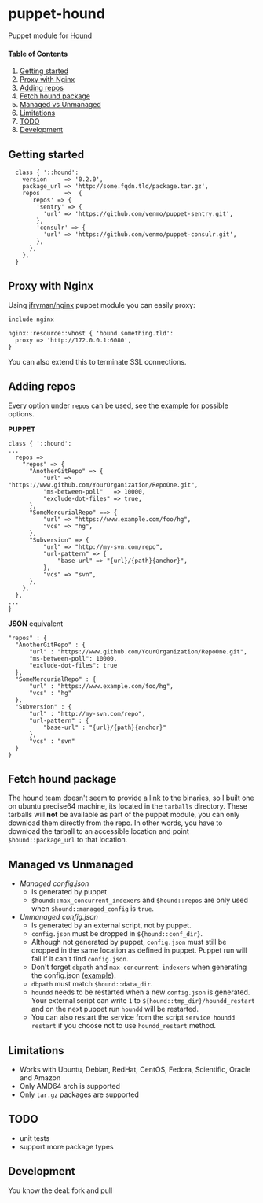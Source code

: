 # puppet-hound
Puppet module for [Hound](https://github.com/etsy/Hound)

#### Table of Contents

1. [Getting started](#getting-started)
2. [Proxy with Nginx](#proxy-with-nginx)
3. [Adding repos](#adding-repos)
4. [Fetch hound package](#fetch-hound-package)
5. [Managed vs Unmanaged](#managed-vs-unmanaged)
6. [Limitations](#limitations)
7. [TODO](#todo)
8. [Development](#development)


## Getting started
```
  class { '::hound':
    version     => '0.2.0',
    package_url => 'http://some.fqdn.tld/package.tar.gz',
    repos       =>  {
      'repos' => {
        'sentry' => {
          'url' => 'https://github.com/venmo/puppet-sentry.git',
        }, 
        'consulr' => {
          'url' => 'https://github.com/venmo/puppet-consulr.git',
        }, 
      },
    },
  }
```

## Proxy with Nginx
Using [jfryman/nginx](https://forge.puppetlabs.com/jfryman/nginx) puppet module you can easily proxy:

```
include nginx

nginx::resource::vhost { 'hound.something.tld':
  proxy => 'http://172.0.0.1:6080',
}
```

You can also extend this to terminate SSL connections.

## Adding repos
Every option under `repos` can be used, see the [example](https://github.com/etsy/Hound/blob/master/config-example.json) for possible options.

**PUPPET**
```
class { '::hound':
...
  repos =>
    "repos" => {
      "AnotherGitRepo" => {
          "url" => "https://www.github.com/YourOrganization/RepoOne.git",
          "ms-between-poll"   => 10000,
          "exclude-dot-files" => true,
      },
      "SomeMercurialRepo" ==> {
          "url" => "https://www.example.com/foo/hg",
          "vcs" => "hg",
      },
      "Subversion" => {
          "url" => "http://my-svn.com/repo",
          "url-pattern" => { 
              "base-url" => "{url}/{path}{anchor}",
          },
          "vcs" => "svn",
      },
    },
  },
...
}
```

**JSON** equivalent
```
"repos" : {
  "AnotherGitRepo" : {
      "url" : "https://www.github.com/YourOrganization/RepoOne.git",
      "ms-between-poll": 10000,
      "exclude-dot-files": true
  },
  "SomeMercurialRepo" : {
      "url" : "https://www.example.com/foo/hg",
      "vcs" : "hg"
  },
  "Subversion" : {
      "url" : "http://my-svn.com/repo",
      "url-pattern" : { 
          "base-url" : "{url}/{path}{anchor}"
      },
      "vcs" : "svn"
  }
}
```

## Fetch hound package
The hound team doesn't seem to provide a link to the binaries, so I built one on ubuntu precise64 machine, its located in the `tarballs` directory. These tarballs will **not** be available as part of the puppet module, you can only download them directly from the repo. In other words, you have to download the tarball to an accessible location and point `$hound::package_url` to that location.

## Managed vs Unmanaged
* *Managed config.json*
  * Is generated by puppet
  * `$hound::max_concurrent_indexers` and `$hound::repos` are only used when `$hound::managed_config` is `true`.
* *Unmanaged config.json*
  * Is generated by an external script, not by puppet.
  * `config.json` must be dropped in `${hound::conf_dir}`.
  * Although not generated by puppet, `config.json` must still be dropped in the same location as defined in puppet. Puppet run will fail if it can't find `config.json`.
  * Don't forget `dbpath` and `max-concurrent-indexers` when generating the config.json ([example](https://github.com/etsy/Hound/blob/master/config-example.json)).
  * `dbpath` must match `$hound::data_dir`.
  * `houndd` needs to be restarted when a new `config.json` is generated. Your external script can write `1` to `${hound::tmp_dir}/houndd_restart` and on the next puppet run `houndd` will be restarted.
  * You can also restart the service from the script `service houndd restart` if you choose not to use `houndd_restart` method.

## Limitations
* Works with Ubuntu, Debian, RedHat, CentOS, Fedora, Scientific, Oracle and Amazon
* Only AMD64 arch is supported
* Only `tar.gz` packages are supported

## TODO
* unit tests
* support more package types

## Development
You know the deal: fork and pull
